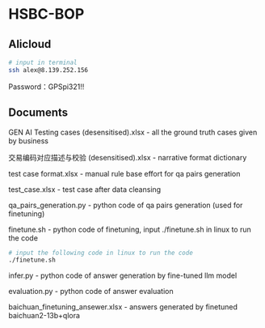 # HSBC-BOP

## Alicloud 
```bash
# input in terminal
ssh alex@8.139.252.156
```
Password：GPSpi321!!

## Documents
GEN AI Testing cases (desensitised).xlsx - all the ground truth cases given by business

交易编码对应描述与校验 (desensitised).xlsx - narrative format dictionary

test case format.xlsx - manual rule base effort for qa pairs generation

test_case.xlsx - test case after data cleansing

qa_pairs_generation.py - python code of qa pairs generation (used for finetuning)

finetune.sh - python code of finetuning, input ./finetune.sh in linux to run the code
```bash
# input the following code in linux to run the code
./finetune.sh 
```
infer.py - python code of answer generation by fine-tuned llm model

evaluation.py - python code of answer evaluation

baichuan_finetuning_ansewer.xlsx - answers generated by finetuned baichuan2-13b+qlora

